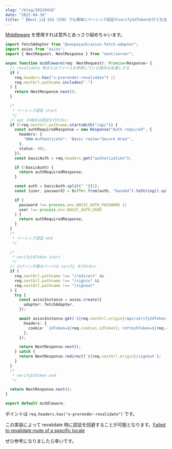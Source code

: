 ```yaml
---
slug: "/blog/20220416"
date: "2022-04-16"
title: "【Next.js】SSG（ISR）でも簡単にベーシック認証やverifyIdTokenを行う方法"
---
```


[Middleware](https://nextjs.org/docs/advanced-features/middleware) を使用すれば意外とあっさり組めちゃいます。

```ts
import fetchAdapter from "@vespaiach/axios-fetch-adapter";
import axios from "axios";
import { NextRequest, NextResponse } from "next/server";

async function middleware(req: NextRequest): Promise<Response> {
  // revalidate 時またはファイルを参照している場合は全通しする
  if (
    req.headers.has("x-prerender-revalidate") ||
    req.nextUrl.pathname.includes(".")
  ) {
    return NextResponse.next();
  }

  /*
   * ベーシック認証 start
   */
  // api の場合は認証を行わない
  if (!req.nextUrl.pathname.startsWith("/api")) {
    const authRequiredResponse = new Response("Auth required", {
      headers: {
        "WWW-Authenticate": 'Basic realm="Secure Area"',
      },
      status: 401,
    });
    const basicAuth = req.headers.get("authorization");

    if (!basicAuth) {
      return authRequiredResponse;
    }

    const auth = basicAuth.split(" ")[1];
    const [user, password] = Buffer.from(auth, "base64").toString().split(":");

    if (
      password !== process.env.BASIC_AUTH_PASSWORD ||
      user !== process.env.BASIC_AUTH_USER
    ) {
      return authRequiredResponse;
    }
  }
  /*
   * ベーシック認証 end
   */

  /*
   * verifyIdToken start
   */
  // ログイン不要なページは verify を行わない
  if (
    req.nextUrl.pathname !== "/redirect" &&
    req.nextUrl.pathname !== "/signin" &&
    req.nextUrl.pathname !== "/signout"
  ) {
    try {
      const axiosInstance = axios.create({
        adapter: fetchAdapter,
      });

      await axiosInstance.get(`${req.nextUrl.origin}/api/verifyIdToken`, {
        headers: {
          cookie: `idToken=${req.cookies.idToken}; refreshToken=${req.cookies.refreshToken}`,
        },
      });

      return NextResponse.next();
    } catch {
      return NextResponse.redirect(`${req.nextUrl.origin}/signout`);
    }
  }
  /*
   * verifyIdToken end
   */

  return NextResponse.next();
}

export default middleware;
```

ポイントは `req.headers.has("x-prerender-revalidate")` です。

この実装によって revalidate 時に認証を回避することが可能となります。[Failed to revalidate route of a specific locale](https://github.com/vercel/next.js/issues/36092#issuecomment-1098191267)

ぜひ参考になりましたら幸いです。
